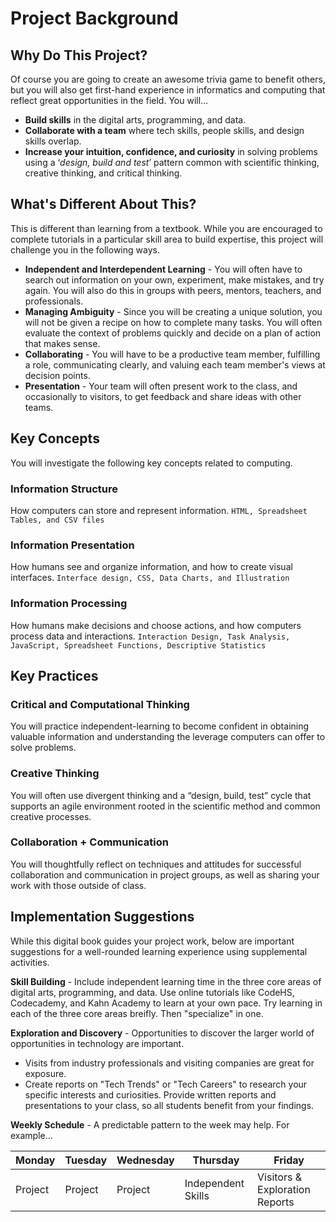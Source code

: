 # Project Background

## Why Do This Project?

Of course you are going to create an awesome trivia game to benefit others, but you will also get first-hand experience in informatics and computing that reflect great opportunities in the field. You will...

* **Build skills** in the digital arts, programming, and data.
* **Collaborate with a team** where tech skills, people skills, and design skills overlap.
* **Increase your intuition, confidence, and curiosity**  in solving problems using a ‘_design, build and test_’ pattern common with scientific thinking, creative thinking, and critical thinking.

## What's Different About This?

This is different than learning from a textbook. While you are encouraged to complete tutorials in a particular skill area to build expertise, this project will challenge you in the following ways.

* **Independent and Interdependent Learning** - You will often have to search out information on your own, experiment, make mistakes, and try again. You will also do this in groups with peers, mentors, teachers, and professionals.
* **Managing Ambiguity** - Since you will be creating a unique solution, you will not be given a recipe on how to complete many tasks.  You will often evaluate the context of problems quickly and decide on a plan of action that makes sense.
* **Collaborating** - You will have to be a productive team member, fulfilling a role, communicating clearly, and valuing each team member's views at decision points.
* **Presentation** - Your team will often present work to the class, and occasionally to visitors, to get feedback and share ideas with other teams.

## Key Concepts

You will investigate the following key concepts related to computing.

### Information Structure

How computers can store and represent information. `HTML, Spreadsheet Tables, and CSV files`

### Information Presentation

How humans see and organize information, and how to create visual interfaces. `Interface design, CSS, Data Charts, and Illustration`

### Information Processing

How humans make decisions and choose actions, and how computers process data and interactions. `Interaction Design, Task Analysis, JavaScript, Spreadsheet Functions, Descriptive Statistics`

## Key Practices

### Critical and Computational Thinking

You will practice independent-learning to become confident in obtaining valuable information and understanding the leverage computers can offer to solve problems.

### Creative Thinking

You will often use divergent thinking and a “design, build, test” cycle that supports an agile environment rooted in the scientific method and common creative processes.

### Collaboration + Communication

You will thoughtfully reflect on techniques and attitudes for successful collaboration and communication in project groups, as well as sharing your work with those outside of class.

## Implementation Suggestions

While this digital book guides your project work, below are important suggestions for a well-rounded learning experience using supplemental activities.

**Skill Building** - Include independent learning time in the three core areas of digital arts, programming, and data. Use online tutorials like CodeHS, Codecademy, and Kahn Academy to learn at your own pace. Try learning in each of the three core areas breifly. Then "specialize" in one.

**Exploration and Discovery** - Opportunities to discover the larger world of opportunities in technology are important.

* Visits from industry professionals and visiting companies are great for exposure. 
* Create reports on "Tech Trends" or "Tech Careers" to research your specific interests and curiosities. Provide written reports and presentations to your class, so all students benefit from your findings.

**Weekly Schedule** - A predictable pattern to the week may help. For example...

| Monday | Tuesday | Wednesday | Thursday | Friday |
| --- | --- | --- | --- | --- |
| Project | Project | Project | Independent Skills | Visitors & Exploration Reports |

